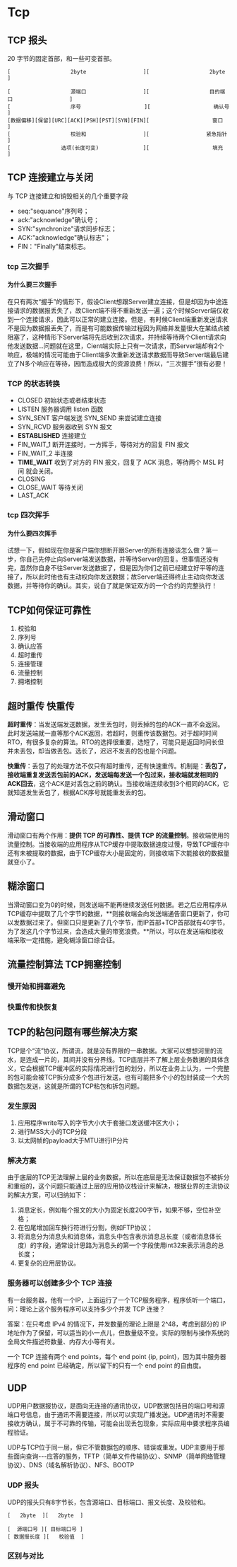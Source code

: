 # Tcp

## TCP 报头

20 字节的固定首部，和一些可变首部。

```text
[                   2byte                  ][                   2byte                   ]

[                   源端口                  ][                   目的端口                  ]
[                   序号                    ][                    确认号                  ]
[数据偏移][保留][URC][ACK][PSH][PST][SYN][FIN][                    窗口                    ]
[                   校验和                  ][                  紧急指针                   ]
[                选项(长度可变)              ][                    填充                    ]
```

## TCP 连接建立与关闭

与 TCP 连接建立和销毁相关的几个重要字段

* seq:"sequance"序列号；
* ack:"acknowledge"确认号；
* SYN:"synchronize"请求同步标志；
* ACK:"acknowledge"确认标志"；
* FIN："Finally"结束标志。

### tcp 三次握手

#### 为什么要三次握手

在只有两次“握手”的情形下，假设Client想跟Server建立连接，但是却因为中途连接请求的数据报丢失了，故Client端不得不重新发送一遍；这个时候Server端仅收到一个连接请求，因此可以正常的建立连接。但是，有时候Client端重新发送请求不是因为数据报丢失了，而是有可能数据传输过程因为网络并发量很大在某结点被阻塞了，这种情形下Server端将先后收到2次请求，并持续等待两个Client请求向他发送数据...问题就在这里，Cient端实际上只有一次请求，而Server端却有2个响应，极端的情况可能由于Client端多次重新发送请求数据而导致Server端最后建立了N多个响应在等待，因而造成极大的资源浪费！所以，“三次握手”很有必要！

### TCP 的状态转换

* CLOSED 初始状态或者结束状态
* LISTEN 服务器调用 listen 函数
* SYN_SENT 客户端发送 SYN_SEND 来尝试建立连接
* SYN_RCVD 服务器收到 SYN 报文
* **ESTABLISHED** 连接建立
* FIN_WAIT_1 断开连接时，一方挥手，等待对方的回复 FIN 报文
* FIN_WAIT_2 半连接
* **TIME_WAIT** 收到了对方的 FIN 报文，回复了 ACK 消息，等待两个 MSL 时间 就会关闭。
* CLOSING
* CLOSE_WAIT 等待关闭
* LAST_ACK

### tcp 四次挥手

#### 为什么要四次挥手

试想一下，假如现在你是客户端你想断开跟Server的所有连接该怎么做？第一步，你自己先停止向Server端发送数据，并等待Server的回复。但事情还没有完，虽然你自身不往Server发送数据了，但是因为你们之前已经建立好平等的连接了，所以此时他也有主动权向你发送数据；故Server端还得终止主动向你发送数据，并等待你的确认。其实，说白了就是保证双方的一个合约的完整执行！

## TCP如何保证可靠性

1. 校验和
2. 序列号
3. 确认应答
4. 超时重传
5. 连接管理
6. 流量控制
7. 拥堵控制

## 超时重传 快重传

**超时重传**：当发送端发送数据，发生丢包时，则丢掉的包的ACK一直不会返回。此时发送端就一直等那个ACK返回，若超时，则重传该数据包。对于超时时间RTO，有很多复杂的算法。RTO的选择很重要，选短了，可能只是返回时间长但并未丢包，却当做丢包。选长了，迟迟不发丢的包也是个问题。

**快重传**：丢包了的处理方法不仅只有超时重传，还有快速重传。机制是：**丢包了，接收端重复发送丢包前的ACK，发送端每发送一个包过来，接收端就发相同的ACK回去**，这个ACK是对丢包之前的确认。当接收端连续收到3个相同的ACK，它就知道发生丢包了，根据ACK序号就能重发丢的包。

## 滑动窗口

滑动窗口有两个作用：**提供 TCP 的可靠性、提供 TCP 的流量控制**。接收端使用的流量控制。当接收端的应用程序从TCP缓存中提取数据速度过慢，导致TCP缓存中还有未被提取的数据，由于TCP缓存大小是固定的，则接收端下次能接收的数据量就变小了。

## 糊涂窗口

当滑动窗口变为0的时候，则发送端不能再继续发送任何数据。若之后应用程序从TCP缓存中提取了几个字节的数据，**则接收端会向发送端通告窗口更新了，你可以发数据过来了。但窗口只是更新了几个字节，而IP首部+TCP首部就有40字节，为了发这几个字节过来，会造成大量的带宽浪费。**所以，可以在发送端和接收端采取一定措施，避免糊涂窗口综合征。

## 流量控制算法 TCP拥塞控制

### 慢开始和拥塞避免

### 快重传和快恢复

## TCP的粘包问题有哪些解决方案

TCP是个“流”协议，所谓流，就是没有界限的一串数据。大家可以想想河里的流水，是连成一片的，其间并没有分界线。TCP底层并不了解上层业务数据的具体含义，它会根据TCP缓冲区的实际情况进行包的划分，所以在业务上认为，一个完整的包可能会被TCP拆分成多个包进行发送，也有可能把多个小的包封装成一个大的数据包发送，这就是所谓的TCP粘包和拆包问题。

### 发生原因

1. 应用程序write写入的字节大小大于套接口发送缓冲区大小；
2. 进行MSS大小的TCP分段
3. 以太网帧的payload大于MTU进行IP分片

### 解决方案

由于底层的TCP无法理解上层的业务数据，所以在底层是无法保证数据包不被拆分和重组的，这个问题只能通过上层的应用协议栈设计来解决，根据业界的主流协议的解决方案，可以归纳如下：

1. 消息定长，例如每个报文的大小为固定长度200字节，如果不够，空位补空格；
2. 在包尾增加回车换行符进行分割，例如FTP协议；
3. 将消息分为消息头和消息体，消息头中包含表示消息总长度（或者消息体长度）的字段，通常设计思路为消息头的第一个字段使用int32来表示消息的总长度；
4. 更复杂的应用层协议。

### 服务器可以创建多少个 TCP 连接

有一台服务器，他有一个IP，上面运行了一个TCP服务程序，程序侦听一个端口，问：理论上这个服务程序可以支持多少个并发 TCP 连接？

答案：在只考虑 IPv4 的情况下，并发数量的理论上限是 2^48，考虑到部分的 IP 地址作为了保留，可以适当的小一点儿，但数量级不变。实际的限制与操作系统的全局文件描述符数量、内存大小等有关。

一个 TCP 连接有两个 end points，每个 end point {ip, point}，因为其中服务器程序的 end point 已经确定，所以留下的只有一个 end point 的自由度。

## UDP

UDP用户数据报协议，是面向无连接的通讯协议，UDP数据包括目的端口号和源端口号信息，由于通讯不需要连接，所以可以实现广播发送。UDP通讯时不需要接收方确认，属于不可靠的传输，可能会出现丢包现象，实际应用中要求程序员编程验证。

UDP与TCP位于同一层，但它不管数据包的顺序、错误或重发。UDP主要用于那些面向查询---应答的服务，TFTP（简单文件传输协议）、SNMP（简单网络管理协议）、DNS（域名解析协议）、NFS、BOOTP

### UDP 报头

UDP的报头只有8字节长，包含源端口、目标端口、报文长度、及校验和。

```text
[   2byte  ][   2byte  ]

[  源端口号 ][ 目标端口号 ]
[ 数据报长度 ][   校验值  ]
```

### 区别与对比
